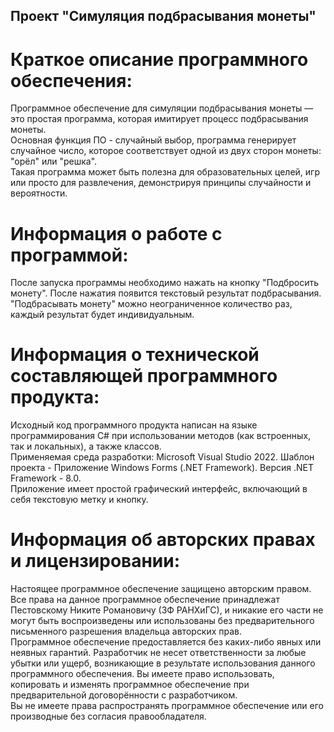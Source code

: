 ## Проект "Симуляция подбрасывания монеты"

# Краткое описание программного обеспечения:
Программное обеспечение для симуляции подбрасывания монеты — это простая программа, которая имитирует процесс подбрасывания монеты.  
Основная функция ПО - случайный выбор, программа генерирует случайное число, которое соответствует одной из двух сторон монеты: "орёл" или "решка".  
Такая программа может быть полезна для образовательных целей, игр или просто для развлечения, демонстрируя принципы случайности и вероятности.

# Информация о работе с программой:
После запуска программы необходимо нажать на кнопку "Подбросить монету". После нажатия появится текстовый результат подбрасывания.  
"Подбрасывать монету" можно неограниченное количество раз, каждый результат будет индивидуальным.

# Информация о технической составляющей программного продукта:
Исходный код программного продукта написан на языке программирования C# при использовании методов (как встроенных, так и локальных), а также классов.  
Применяемая среда разработки: Microsoft Visual Studio 2022.
Шаблон проекта - Приложение Windows Forms (.NET Framework). Версия .NET Framework - 8.0.  
Приложение имеет простой графический интерфейс, включающий в себя текстовую метку и кнопку.

# Информация об авторских правах и лицензировании:
Настоящее программное обеспечение защищено авторским правом.  
Все права на данное программное обеспечение принадлежат Пестовскому Никите Романовичу (ЗФ РАНХиГС), и никакие его части не могут быть воспроизведены или использованы без предварительного письменного разрешения владельца авторских прав.  
Программное обеспечение предоставляется без каких-либо явных или неявных гарантий. Разработчик не несет ответственности за любые убытки или ущерб, возникающие в результате использования данного программного обеспечения.
Вы имеете право использовать, копировать и изменять программное обеспечение при предварительной договорённости с разработчиком.  
Вы не имеете права распространять программное обеспечение или его производные без согласия правообладателя.
